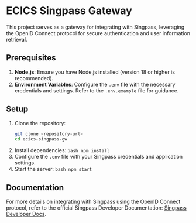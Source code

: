 # ECICS Singpass Gateway

This project serves as a gateway for integrating with Singpass, leveraging the OpenID Connect protocol for secure authentication and user information retrieval.

## Prerequisites

1. **Node.js**: Ensure you have Node.js installed (version 18 or higher is recommended).
2. **Environment Variables**: Configure the `.env` file with the necessary credentials and settings. Refer to the `.env.example` file for guidance.

## Setup

1. Clone the repository:
   ```bash
   git clone <repository-url>
   cd ecics-singpass-gw
2. Install dependencies:
```bash npm install```
3. Configure the `.env` file with your Singpass credentials and application settings.
4.  Start the server:
```bash npm start```

## Documentation

For more details on integrating with Singpass using the OpenID Connect protocol, refer to the official Singpass Developer Documentation: [Singpass Developer Docs](https://docs.developer.singpass.gov.sg/docs).